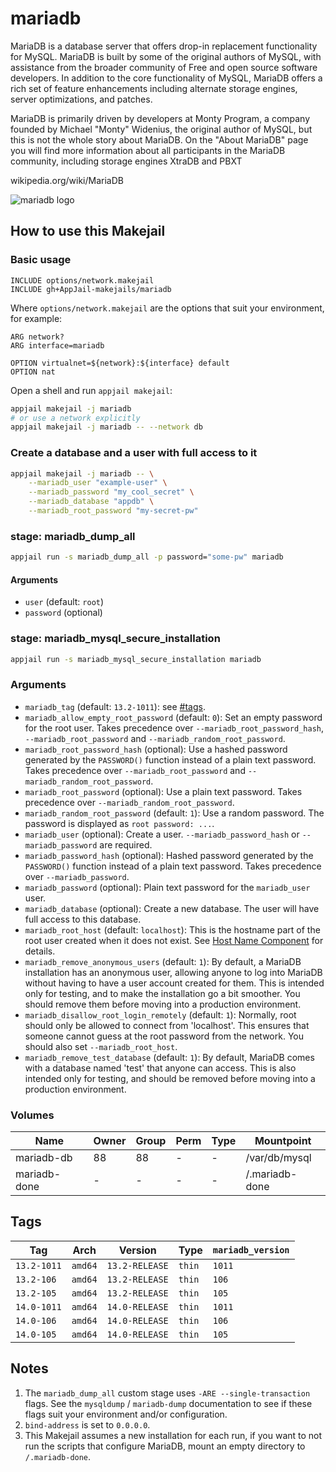 # mariadb

MariaDB is a database server that offers drop-in replacement functionality for MySQL. MariaDB is built by some of the original authors of MySQL, with assistance from the broader community of Free and open source software developers. In addition to the core functionality of MySQL, MariaDB offers a rich set of feature enhancements including alternate storage engines, server optimizations, and patches.

MariaDB is primarily driven by developers at Monty Program, a company founded by Michael "Monty" Widenius, the original author of MySQL, but this is not the whole story about MariaDB. On the "About MariaDB" page you will find more information about all participants in the MariaDB community, including storage engines XtraDB and PBXT

wikipedia.org/wiki/MariaDB

![mariadb logo](https://upload.wikimedia.org/wikipedia/commons/thumb/c/ca/MariaDB_colour_logo.svg/250px-MariaDB_colour_logo.svg.png)

## How to use this Makejail

### Basic usage

```
INCLUDE options/network.makejail
INCLUDE gh+AppJail-makejails/mariadb
```

Where `options/network.makejail` are the options that suit your environment, for example:

```
ARG network?
ARG interface=mariadb

OPTION virtualnet=${network}:${interface} default
OPTION nat
```

Open a shell and run `appjail makejail`:

```sh
appjail makejail -j mariadb
# or use a network explicitly
appjail makejail -j mariadb -- --network db
```

### Create a database and a user with full access to it

```sh
appjail makejail -j mariadb -- \
    --mariadb_user "example-user" \
    --mariadb_password "my_cool_secret" \
    --mariadb_database "appdb" \
    --mariadb_root_password "my-secret-pw"
```

### stage: mariadb\_dump\_all

```sh
appjail run -s mariadb_dump_all -p password="some-pw" mariadb
```

#### Arguments

* `user` (default: `root`)
* `password` (optional)

### stage: mariadb\_mysql\_secure\_installation

```sh
appjail run -s mariadb_mysql_secure_installation mariadb
```

### Arguments

* `mariadb_tag` (default: `13.2-1011`): see [#tags](#tags).
* `mariadb_allow_empty_root_password` (default: `0`): Set an empty password for the root user. Takes precedence over `--mariadb_root_password_hash`, `--mariadb_root_password` and `--mariadb_random_root_password`.
* `mariadb_root_password_hash` (optional): Use a hashed password generated by the `PASSWORD()` function instead of a plain text password. Takes precedence over `--mariadb_root_password` and `--mariadb_random_root_password`.
* `mariadb_root_password` (optional): Use a plain text password. Takes precedence over `--mariadb_random_root_password`.
* `mariadb_random_root_password` (default: `1`): Use a random password. The password is displayed as `root password: ...`.
* `mariadb_user` (optional): Create a user. `--mariadb_password_hash` or `--mariadb_password` are required.
* `mariadb_password_hash` (optional): Hashed password generated by the `PASSWORD()` function instead of a plain text password. Takes precedence over `--mariadb_password`.
* `mariadb_password` (optional): Plain text password for the `mariadb_user` user.
* `mariadb_database` (optional): Create a new database. The user will have full access to this database.
* `mariadb_root_host` (default: `localhost`): This is the hostname part of the root user created when it does not exist. See [Host Name Component](https://mariadb.com/kb/en/create-user/#host-name-component) for details.
* `mariadb_remove_anonymous_users` (default: `1`): By default, a MariaDB installation has an anonymous user, allowing anyone to log into MariaDB without having to have a user account created for them.  This is intended only for testing, and to make the installation go a bit smoother.  You should remove them before moving into a production environment.
* `mariadb_disallow_root_login_remotely` (default: `1`): Normally, root should only be allowed to connect from 'localhost'.  This ensures that someone cannot guess at the root password from the network. You should also set `--mariadb_root_host`.
* `mariadb_remove_test_database` (default: `1`): By default, MariaDB comes with a database named 'test' that anyone can access.  This is also intended only for testing, and should be removed before moving into a production environment.

### Volumes

| Name         | Owner | Group | Perm | Type | Mountpoint     |
| ------------ | ----- | ----- | ---- | ---- | -------------- |
| mariadb-db   | 88    | 88    |  -   |  -   | /var/db/mysql  |
| mariadb-done |  -    |  -    |  -   |  -   | /.mariadb-done |

## Tags

| Tag         | Arch    | Version        | Type   | `mariadb_version` |
| ----------- | ------- | -------------- | ------ | ----------------- |
| `13.2-1011` | `amd64` | `13.2-RELEASE` | `thin` |      `1011`       |
| `13.2-106`  | `amd64` | `13.2-RELEASE` | `thin` |      `106`        |
| `13.2-105`  | `amd64` | `13.2-RELEASE` | `thin` |      `105`        |
| `14.0-1011` | `amd64` | `14.0-RELEASE` | `thin` |      `1011`       |
| `14.0-106`  | `amd64` | `14.0-RELEASE` | `thin` |      `106`        |
| `14.0-105`  | `amd64` | `14.0-RELEASE` | `thin` |      `105`        |

## Notes

1. The `mariadb_dump_all` custom stage uses `-ARE --single-transaction` flags. See the `mysqldump` / `mariadb-dump` documentation to see if these flags suit your environment and/or configuration.
2. `bind-address` is set to `0.0.0.0`.
3. This Makejail assumes a new installation for each run, if you want to not run the scripts that configure MariaDB, mount an empty directory to `/.mariadb-done`.
